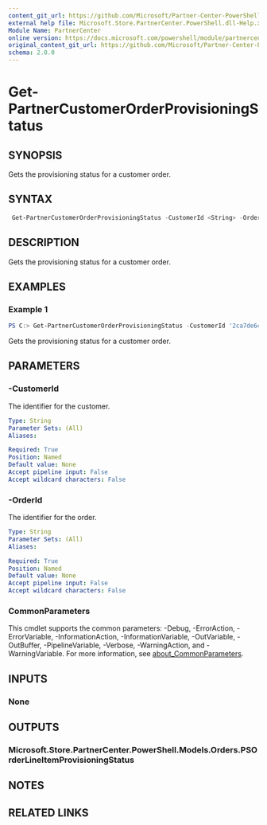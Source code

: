 ```yaml
---
content_git_url: https://github.com/Microsoft/Partner-Center-PowerShell/blob/master/docs/help/Get-PartnerCustomerOrderProvisioningStatus.md
external help file: Microsoft.Store.PartnerCenter.PowerShell.dll-Help.xml
Module Name: PartnerCenter
online version: https://docs.microsoft.com/powershell/module/partnercenter/Get-PartnerCustomerOrderProvisioningStatus
original_content_git_url: https://github.com/Microsoft/Partner-Center-PowerShell/blob/master/docs/help/Get-PartnerCustomerOrderProvisioningStatus.md
schema: 2.0.0
---
```


# Get-PartnerCustomerOrderProvisioningStatus

## SYNOPSIS
Gets the provisioning status for a customer order.

## SYNTAX

```powershell
 Get-PartnerCustomerOrderProvisioningStatus -CustomerId <String> -OrderId <String> [<CommonParameters>]
```

## DESCRIPTION
Gets the provisioning status for a customer order.

## EXAMPLES

### Example 1
```powershell
PS C:> Get-PartnerCustomerOrderProvisioningStatus -CustomerId '2ca7de6c-c05c-46b5-b689-32e53573a97a' -OrderId 'kyTs4y7jRu99MyeIudk6Q1G_aeUdT_tu1'
```

Gets the provisioning status for a customer order.

## PARAMETERS

### -CustomerId
The identifier for the customer.

```yaml
Type: String
Parameter Sets: (All)
Aliases:

Required: True
Position: Named
Default value: None
Accept pipeline input: False
Accept wildcard characters: False
```

### -OrderId
The identifier for the order.

```yaml
Type: String
Parameter Sets: (All)
Aliases:

Required: True
Position: Named
Default value: None
Accept pipeline input: False
Accept wildcard characters: False
```

### CommonParameters
This cmdlet supports the common parameters: -Debug, -ErrorAction, -ErrorVariable, -InformationAction, -InformationVariable, -OutVariable, -OutBuffer, -PipelineVariable, -Verbose, -WarningAction, and -WarningVariable. For more information, see [about_CommonParameters](http://go.microsoft.com/fwlink/?LinkID=113216).

## INPUTS

### None

## OUTPUTS

### Microsoft.Store.PartnerCenter.PowerShell.Models.Orders.PSOrderLineItemProvisioningStatus

## NOTES

## RELATED LINKS
